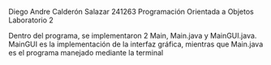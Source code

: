 Diego Andre Calderón Salazar 
241263
Programación Orientada a Objetos 
Laboratorio 2 

Dentro del programa, se implementaron 2 Main, Main.java y MainGUI.java. MainGUI es la implementación de la interfaz gráfica, mientras que Main.java es el programa manejado mediante la terminal
